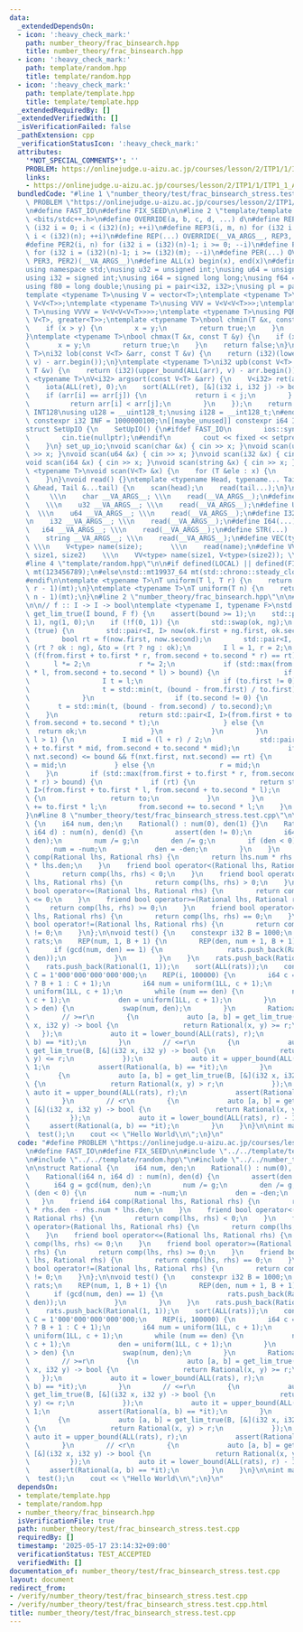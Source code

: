 ```yaml
---
data:
  _extendedDependsOn:
  - icon: ':heavy_check_mark:'
    path: number_theory/frac_binsearch.hpp
    title: number_theory/frac_binsearch.hpp
  - icon: ':heavy_check_mark:'
    path: template/random.hpp
    title: template/random.hpp
  - icon: ':heavy_check_mark:'
    path: template/template.hpp
    title: template/template.hpp
  _extendedRequiredBy: []
  _extendedVerifiedWith: []
  _isVerificationFailed: false
  _pathExtension: cpp
  _verificationStatusIcon: ':heavy_check_mark:'
  attributes:
    '*NOT_SPECIAL_COMMENTS*': ''
    PROBLEM: https://onlinejudge.u-aizu.ac.jp/courses/lesson/2/ITP1/1/ITP1_1_A
    links:
    - https://onlinejudge.u-aizu.ac.jp/courses/lesson/2/ITP1/1/ITP1_1_A
  bundledCode: "#line 1 \"number_theory/test/frac_binsearch_stress.test.cpp\"\n#define\
    \ PROBLEM \"https://onlinejudge.u-aizu.ac.jp/courses/lesson/2/ITP1/1/ITP1_1_A\"\
    \n#define FAST_IO\n#define FIX_SEED\n\n#line 2 \"template/template.hpp\"\n#include\
    \ <bits/stdc++.h>\n#define OVERRIDE(a, b, c, d, ...) d\n#define REP2(i, n) for\
    \ (i32 i = 0; i < (i32)(n); ++i)\n#define REP3(i, m, n) for (i32 i = (i32)(m);\
    \ i < (i32)(n); ++i)\n#define REP(...) OVERRIDE(__VA_ARGS__, REP3, REP2)(__VA_ARGS__)\n\
    #define PER2(i, n) for (i32 i = (i32)(n)-1; i >= 0; --i)\n#define PER3(i, m, n)\
    \ for (i32 i = (i32)(n)-1; i >= (i32)(m); --i)\n#define PER(...) OVERRIDE(__VA_ARGS__,\
    \ PER3, PER2)(__VA_ARGS__)\n#define ALL(x) begin(x), end(x)\n#define LEN(x) (i32)(x.size())\n\
    using namespace std;\nusing u32 = unsigned int;\nusing u64 = unsigned long long;\n\
    using i32 = signed int;\nusing i64 = signed long long;\nusing f64 = double;\n\
    using f80 = long double;\nusing pi = pair<i32, i32>;\nusing pl = pair<i64, i64>;\n\
    template <typename T>\nusing V = vector<T>;\ntemplate <typename T>\nusing VV =\
    \ V<V<T>>;\ntemplate <typename T>\nusing VVV = V<V<V<T>>>;\ntemplate <typename\
    \ T>\nusing VVVV = V<V<V<V<T>>>>;\ntemplate <typename T>\nusing PQR = priority_queue<T,\
    \ V<T>, greater<T>>;\ntemplate <typename T>\nbool chmin(T &x, const T &y) {\n\
    \    if (x > y) {\n        x = y;\n        return true;\n    }\n    return false;\n\
    }\ntemplate <typename T>\nbool chmax(T &x, const T &y) {\n    if (x < y) {\n \
    \       x = y;\n        return true;\n    }\n    return false;\n}\ntemplate <typename\
    \ T>\ni32 lob(const V<T> &arr, const T &v) {\n    return (i32)(lower_bound(ALL(arr),\
    \ v) - arr.begin());\n}\ntemplate <typename T>\ni32 upb(const V<T> &arr, const\
    \ T &v) {\n    return (i32)(upper_bound(ALL(arr), v) - arr.begin());\n}\ntemplate\
    \ <typename T>\nV<i32> argsort(const V<T> &arr) {\n    V<i32> ret(arr.size());\n\
    \    iota(ALL(ret), 0);\n    sort(ALL(ret), [&](i32 i, i32 j) -> bool {\n    \
    \    if (arr[i] == arr[j]) {\n            return i < j;\n        } else {\n  \
    \          return arr[i] < arr[j];\n        }\n    });\n    return ret;\n}\n#ifdef\
    \ INT128\nusing u128 = __uint128_t;\nusing i128 = __int128_t;\n#endif\n[[maybe_unused]]\
    \ constexpr i32 INF = 1000000100;\n[[maybe_unused]] constexpr i64 INF64 = 3000000000000000100;\n\
    struct SetUpIO {\n    SetUpIO() {\n#ifdef FAST_IO\n        ios::sync_with_stdio(false);\n\
    \        cin.tie(nullptr);\n#endif\n        cout << fixed << setprecision(15);\n\
    \    }\n} set_up_io;\nvoid scan(char &x) { cin >> x; }\nvoid scan(u32 &x) { cin\
    \ >> x; }\nvoid scan(u64 &x) { cin >> x; }\nvoid scan(i32 &x) { cin >> x; }\n\
    void scan(i64 &x) { cin >> x; }\nvoid scan(string &x) { cin >> x; }\ntemplate\
    \ <typename T>\nvoid scan(V<T> &x) {\n    for (T &ele : x) {\n        scan(ele);\n\
    \    }\n}\nvoid read() {}\ntemplate <typename Head, typename... Tail>\nvoid read(Head\
    \ &head, Tail &...tail) {\n    scan(head);\n    read(tail...);\n}\n#define CHAR(...)\
    \     \\\n    char __VA_ARGS__; \\\n    read(__VA_ARGS__);\n#define U32(...) \
    \    \\\n    u32 __VA_ARGS__; \\\n    read(__VA_ARGS__);\n#define U64(...)   \
    \  \\\n    u64 __VA_ARGS__; \\\n    read(__VA_ARGS__);\n#define I32(...)     \\\
    \n    i32 __VA_ARGS__; \\\n    read(__VA_ARGS__);\n#define I64(...)     \\\n \
    \   i64 __VA_ARGS__; \\\n    read(__VA_ARGS__);\n#define STR(...)        \\\n\
    \    string __VA_ARGS__; \\\n    read(__VA_ARGS__);\n#define VEC(type, name, size)\
    \ \\\n    V<type> name(size);       \\\n    read(name);\n#define VVEC(type, name,\
    \ size1, size2)    \\\n    VV<type> name(size1, V<type>(size2)); \\\n    read(name);\n\
    #line 4 \"template/random.hpp\"\n\n#if defined(LOCAL) || defined(FIX_SEED)\nstd::mt19937_64\
    \ mt(123456789);\n#else\nstd::mt19937_64 mt(std::chrono::steady_clock::now().time_since_epoch().count());\n\
    #endif\n\ntemplate <typename T>\nT uniform(T l, T r) {\n    return std::uniform_int_distribution<T>(l,\
    \ r - 1)(mt);\n}\ntemplate <typename T>\nT uniform(T n) {\n    return std::uniform_int_distribution<T>(0,\
    \ n - 1)(mt);\n}\n#line 2 \"number_theory/frac_binsearch.hpp\"\n\n#line 6 \"number_theory/frac_binsearch.hpp\"\
    \n\n// f :: I -> I -> bool\ntemplate <typename I, typename F>\nstd::pair<I, I>\
    \ get_lim_true(I bound, F f) {\n    assert(bound >= 1);\n    std::pair<I, I> ok(0,\
    \ 1), ng(1, 0);\n    if (!f(0, 1)) {\n        std::swap(ok, ng);\n    }\n    while\
    \ (true) {\n        std::pair<I, I> now(ok.first + ng.first, ok.second + ng.second);\n\
    \        bool rt = f(now.first, now.second);\n        std::pair<I, I> &from =\
    \ (rt ? ok : ng), &to = (rt ? ng : ok);\n        I l = 1, r = 2;\n        while\
    \ (f(from.first + to.first * r, from.second + to.second * r) == rt) {\n      \
    \      l *= 2;\n            r *= 2;\n            if (std::max(from.first + to.first\
    \ * l, from.second + to.second * l) > bound) {\n                if (rt) {\n  \
    \                  I t = l;\n                    if (to.first != 0) {\n      \
    \                  t = std::min(t, (bound - from.first) / to.first);\n       \
    \             }\n                    if (to.second != 0) {\n                 \
    \       t = std::min(t, (bound - from.second) / to.second);\n                \
    \    }\n                    return std::pair<I, I>(from.first + to.first * t,\
    \ from.second + to.second * t);\n                } else {\n                  \
    \  return ok;\n                }\n            }\n        }\n        while (r -\
    \ l > 1) {\n            I mid = (l + r) / 2;\n            std::pair<I, I> nxt(from.first\
    \ + to.first * mid, from.second + to.second * mid);\n            if (std::max(nxt.first,\
    \ nxt.second) <= bound && f(nxt.first, nxt.second) == rt) {\n                l\
    \ = mid;\n            } else {\n                r = mid;\n            }\n    \
    \    }\n        if (std::max(from.first + to.first * r, from.second + to.second\
    \ * r) > bound) {\n            if (rt) {\n                return std::pair<I,\
    \ I>(from.first + to.first * l, from.second + to.second * l);\n            } else\
    \ {\n                return to;\n            }\n        }\n        from.first\
    \ += to.first * l;\n        from.second += to.second * l;\n    }\n    assert(false);\n\
    }\n#line 8 \"number_theory/test/frac_binsearch_stress.test.cpp\"\n\nstruct Rational\
    \ {\n    i64 num, den;\n    Rational() : num(0), den(1) {}\n    Rational(i64 n,\
    \ i64 d) : num(n), den(d) {\n        assert(den != 0);\n        i64 g = gcd(num,\
    \ den);\n        num /= g;\n        den /= g;\n        if (den < 0) {\n      \
    \      num = -num;\n            den = -den;\n        }\n    }\n    friend i64\
    \ comp(Rational lhs, Rational rhs) {\n        return lhs.num * rhs.den - rhs.num\
    \ * lhs.den;\n    }\n    friend bool operator<(Rational lhs, Rational rhs) {\n\
    \        return comp(lhs, rhs) < 0;\n    }\n    friend bool operator>(Rational\
    \ lhs, Rational rhs) {\n        return comp(lhs, rhs) > 0;\n    }\n    friend\
    \ bool operator<=(Rational lhs, Rational rhs) {\n        return comp(lhs, rhs)\
    \ <= 0;\n    }\n    friend bool operator>=(Rational lhs, Rational rhs) {\n   \
    \     return comp(lhs, rhs) >= 0;\n    }\n    friend bool operator==(Rational\
    \ lhs, Rational rhs) {\n        return comp(lhs, rhs) == 0;\n    }\n    friend\
    \ bool operator!=(Rational lhs, Rational rhs) {\n        return comp(lhs, rhs)\
    \ != 0;\n    }\n};\n\nvoid test() {\n    constexpr i32 B = 1000;\n    V<Rational>\
    \ rats;\n    REP(num, 1, B + 1) {\n        REP(den, num + 1, B + 1) {\n      \
    \      if (gcd(num, den) == 1) {\n                rats.push_back(Rational(num,\
    \ den));\n            }\n        }\n    }\n    rats.push_back(Rational(0, 1));\n\
    \    rats.push_back(Rational(1, 1));\n    sort(ALL(rats));\n    constexpr i64\
    \ C = 1'000'000'000'000'000;\n    REP(i, 100000) {\n        i64 c = (uniform(2)\
    \ ? B + 1 : C + 1);\n        i64 num = uniform(1LL, c + 1);\n        i64 den =\
    \ uniform(1LL, c + 1);\n        while (num == den) {\n            num = uniform(1LL,\
    \ c + 1);\n            den = uniform(1LL, c + 1);\n        }\n        if (num\
    \ > den) {\n            swap(num, den);\n        }\n        Rational r(num, den);\n\
    \        // >=r\n        {\n            auto [a, b] = get_lim_true(B, [&](i32\
    \ x, i32 y) -> bool {\n                return Rational(x, y) >= r;\n         \
    \   });\n            auto it = lower_bound(ALL(rats), r);\n            assert(Rational(a,\
    \ b) == *it);\n        }\n        // <=r\n        {\n            auto [a, b] =\
    \ get_lim_true(B, [&](i32 x, i32 y) -> bool {\n                return Rational(x,\
    \ y) <= r;\n            });\n            auto it = upper_bound(ALL(rats), r) -\
    \ 1;\n            assert(Rational(a, b) == *it);\n        }\n        // >r\n \
    \       {\n            auto [a, b] = get_lim_true(B, [&](i32 x, i32 y) -> bool\
    \ {\n                return Rational(x, y) > r;\n            });\n           \
    \ auto it = upper_bound(ALL(rats), r);\n            assert(Rational(a, b) == *it);\n\
    \        }\n        // <r\n        {\n            auto [a, b] = get_lim_true(B,\
    \ [&](i32 x, i32 y) -> bool {\n                return Rational(x, y) < r;\n  \
    \          });\n            auto it = lower_bound(ALL(rats), r) - 1;\n       \
    \     assert(Rational(a, b) == *it);\n        }\n    }\n}\n\nint main() {\n  \
    \  test();\n    cout << \"Hello World\\n\";\n}\n"
  code: "#define PROBLEM \"https://onlinejudge.u-aizu.ac.jp/courses/lesson/2/ITP1/1/ITP1_1_A\"\
    \n#define FAST_IO\n#define FIX_SEED\n\n#include \"../../template/template.hpp\"\
    \n#include \"../../template/random.hpp\"\n#include \"../../number_theory/frac_binsearch.hpp\"\
    \n\nstruct Rational {\n    i64 num, den;\n    Rational() : num(0), den(1) {}\n\
    \    Rational(i64 n, i64 d) : num(n), den(d) {\n        assert(den != 0);\n  \
    \      i64 g = gcd(num, den);\n        num /= g;\n        den /= g;\n        if\
    \ (den < 0) {\n            num = -num;\n            den = -den;\n        }\n \
    \   }\n    friend i64 comp(Rational lhs, Rational rhs) {\n        return lhs.num\
    \ * rhs.den - rhs.num * lhs.den;\n    }\n    friend bool operator<(Rational lhs,\
    \ Rational rhs) {\n        return comp(lhs, rhs) < 0;\n    }\n    friend bool\
    \ operator>(Rational lhs, Rational rhs) {\n        return comp(lhs, rhs) > 0;\n\
    \    }\n    friend bool operator<=(Rational lhs, Rational rhs) {\n        return\
    \ comp(lhs, rhs) <= 0;\n    }\n    friend bool operator>=(Rational lhs, Rational\
    \ rhs) {\n        return comp(lhs, rhs) >= 0;\n    }\n    friend bool operator==(Rational\
    \ lhs, Rational rhs) {\n        return comp(lhs, rhs) == 0;\n    }\n    friend\
    \ bool operator!=(Rational lhs, Rational rhs) {\n        return comp(lhs, rhs)\
    \ != 0;\n    }\n};\n\nvoid test() {\n    constexpr i32 B = 1000;\n    V<Rational>\
    \ rats;\n    REP(num, 1, B + 1) {\n        REP(den, num + 1, B + 1) {\n      \
    \      if (gcd(num, den) == 1) {\n                rats.push_back(Rational(num,\
    \ den));\n            }\n        }\n    }\n    rats.push_back(Rational(0, 1));\n\
    \    rats.push_back(Rational(1, 1));\n    sort(ALL(rats));\n    constexpr i64\
    \ C = 1'000'000'000'000'000;\n    REP(i, 100000) {\n        i64 c = (uniform(2)\
    \ ? B + 1 : C + 1);\n        i64 num = uniform(1LL, c + 1);\n        i64 den =\
    \ uniform(1LL, c + 1);\n        while (num == den) {\n            num = uniform(1LL,\
    \ c + 1);\n            den = uniform(1LL, c + 1);\n        }\n        if (num\
    \ > den) {\n            swap(num, den);\n        }\n        Rational r(num, den);\n\
    \        // >=r\n        {\n            auto [a, b] = get_lim_true(B, [&](i32\
    \ x, i32 y) -> bool {\n                return Rational(x, y) >= r;\n         \
    \   });\n            auto it = lower_bound(ALL(rats), r);\n            assert(Rational(a,\
    \ b) == *it);\n        }\n        // <=r\n        {\n            auto [a, b] =\
    \ get_lim_true(B, [&](i32 x, i32 y) -> bool {\n                return Rational(x,\
    \ y) <= r;\n            });\n            auto it = upper_bound(ALL(rats), r) -\
    \ 1;\n            assert(Rational(a, b) == *it);\n        }\n        // >r\n \
    \       {\n            auto [a, b] = get_lim_true(B, [&](i32 x, i32 y) -> bool\
    \ {\n                return Rational(x, y) > r;\n            });\n           \
    \ auto it = upper_bound(ALL(rats), r);\n            assert(Rational(a, b) == *it);\n\
    \        }\n        // <r\n        {\n            auto [a, b] = get_lim_true(B,\
    \ [&](i32 x, i32 y) -> bool {\n                return Rational(x, y) < r;\n  \
    \          });\n            auto it = lower_bound(ALL(rats), r) - 1;\n       \
    \     assert(Rational(a, b) == *it);\n        }\n    }\n}\n\nint main() {\n  \
    \  test();\n    cout << \"Hello World\\n\";\n}\n"
  dependsOn:
  - template/template.hpp
  - template/random.hpp
  - number_theory/frac_binsearch.hpp
  isVerificationFile: true
  path: number_theory/test/frac_binsearch_stress.test.cpp
  requiredBy: []
  timestamp: '2025-05-17 23:14:32+09:00'
  verificationStatus: TEST_ACCEPTED
  verifiedWith: []
documentation_of: number_theory/test/frac_binsearch_stress.test.cpp
layout: document
redirect_from:
- /verify/number_theory/test/frac_binsearch_stress.test.cpp
- /verify/number_theory/test/frac_binsearch_stress.test.cpp.html
title: number_theory/test/frac_binsearch_stress.test.cpp
---
```

